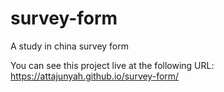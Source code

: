 # survey-form
A study in china survey form

You can see this project live at the following URL: https://attajunyah.github.io/survey-form/
